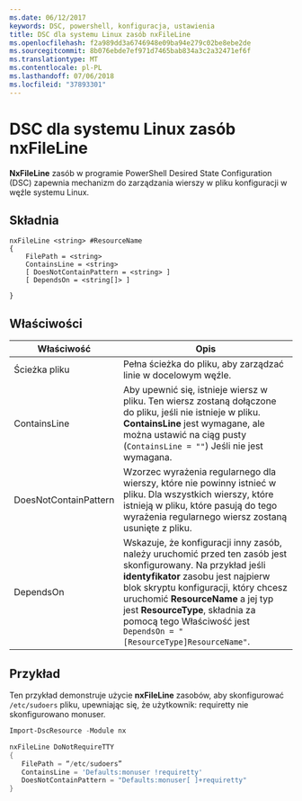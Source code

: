 ```yaml
---
ms.date: 06/12/2017
keywords: DSC, powershell, konfiguracja, ustawienia
title: DSC dla systemu Linux zasób nxFileLine
ms.openlocfilehash: f2a989dd3a6746948e09ba94e279c02be8ebe2de
ms.sourcegitcommit: 8b076ebde7ef971d7465bab834a3c2a32471ef6f
ms.translationtype: MT
ms.contentlocale: pl-PL
ms.lasthandoff: 07/06/2018
ms.locfileid: "37893301"
---
```

# <a name="dsc-for-linux-nxfileline-resource"></a>DSC dla systemu Linux zasób nxFileLine

**NxFileLine** zasób w programie PowerShell Desired State Configuration (DSC) zapewnia mechanizm do zarządzania wierszy w pliku konfiguracji w węźle systemu Linux.

## <a name="syntax"></a>Składnia

```
nxFileLine <string> #ResourceName
{
    FilePath = <string>
    ContainsLine = <string>
    [ DoesNotContainPattern = <string> ]
    [ DependsOn = <string[]> ]

}
```

## <a name="properties"></a>Właściwości

|  Właściwość |  Opis |
|---|---|
| Ścieżka pliku| Pełna ścieżka do pliku, aby zarządzać linie w docelowym węźle.|
| ContainsLine| Aby upewnić się, istnieje wiersz w pliku. Ten wiersz zostaną dołączone do pliku, jeśli nie istnieje w pliku. **ContainsLine** jest wymagane, ale można ustawić na ciąg pusty (`ContainsLine = ""`) Jeśli nie jest wymagana.|
| DoesNotContainPattern| Wzorzec wyrażenia regularnego dla wierszy, które nie powinny istnieć w pliku. Dla wszystkich wierszy, które istnieją w pliku, które pasują do tego wyrażenia regularnego wiersz zostaną usunięte z pliku.|
| DependsOn | Wskazuje, że konfiguracji inny zasób, należy uruchomić przed ten zasób jest skonfigurowany. Na przykład jeśli **identyfikator** zasobu jest najpierw blok skryptu konfiguracji, który chcesz uruchomić **ResourceName** a jej typ jest **ResourceType**, składnia za pomocą tego Właściwość jest `DependsOn = "[ResourceType]ResourceName"`.|

## <a name="example"></a>Przykład

Ten przykład demonstruje użycie **nxFileLine** zasobów, aby skonfigurować `/etc/sudoers` pliku, upewniając się, że użytkownik: requiretty nie skonfigurowano monuser.

```powershell
Import-DscResource -Module nx

nxFileLine DoNotRequireTTY
{
   FilePath = “/etc/sudoers”
   ContainsLine = 'Defaults:monuser !requiretty'
   DoesNotContainPattern = "Defaults:monuser[ ]+requiretty"
}
```